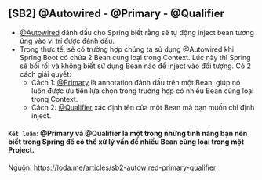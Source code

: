 ## [SB2] @Autowired - @Primary - @Qualifier
- [@Autowired](https://loda.me/articles/sb2-autowired-primary-qualifier#010cd97b5ca74dc7a90235af2d80175c) đánh dấu cho Spring biết rằng sẽ tự động inject bean tương ứng vào vị trí được đánh dấu.
- Trong thực tế, sẽ có trường hợp chúng ta sử dụng @Autowired khi Spring Boot có chứa 2 Bean cùng loại trong Context.
Lúc này thì Spring sẽ bối rối và không biết sử dụng Bean nào để inject vào đối tượng.
Có 2 cách giải quyết: 
  - Cách 1: [@Primary](https://loda.me/articles/sb2-autowired-primary-qualifier#6c89cca093d448368aa38d3a4bfcf92b) là annotation đánh dấu trên một Bean, giúp nó luôn được ưu tiên lựa chọn trong trường hợp có nhiều Bean cùng loại trong Context.
  - Cách 2: [@Qualifier](https://loda.me/articles/sb2-autowired-primary-qualifier#e0d1b8b20bc54846bef7f7d1dba246ce) xác định tên của một Bean mà bạn muốn chỉ định inject.

#### `Kết luận`: @Primary và @Qualifier là một trong những tính năng bạn nên biết trong Spring để có thể xử lý vấn đề nhiều Bean cùng loại trong một Project.

Nguồn: https://loda.me/articles/sb2-autowired-primary-qualifier